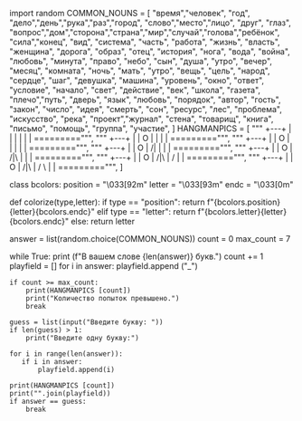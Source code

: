 import random
COMMON_NOUNS = [
    "время","человек", "год", "дело","день","рука","раз","город", "слово","место","лицо",
    "друг", "глаз", "вопрос","дом","сторона","страна","мир","случай","голова","ребёнок",
    "сила","конец", "вид", "система", "часть", "работа", "жизнь", "власть", "женщина",
    "дорога", "образ", "отец", "история", "нога", "вода", "война", "любовь", "минута",
    "право", "небо", "сын", "душа", "утро", "вечер", "месяц", "комната", "ночь", "мать",
    "утро", "вещь", "цель", "народ", "сердце", "шаг", "девушка", "машина", "уровень",
    "окно", "ответ", "условие", "начало", "свет", "действие", "век", "школа", "газета",
    "плечо","путь", "дверь", "язык", "любовь", "порядок", "автор", "гость", "закон", "число",
    "идея", "смерть", "сон", "ресурс", "лес", "проблема", "искусство", "река",
    "проект","журнал", "стена", "товарищ", "книга", "письмо", "помощь", "группа", "участие",
]
HANGMANPICS = [
    """
  +---+
  |   |
      |
      |
      |
      |
=========""",
    """
  +---+
  |   |
  O   |
      |
      |
      |
=========""",
    """
  +---+
  |   |
  O   |
  |   |
      |
      |
=========""",
    """
  +---+
  |   |
  O   |
 /|   |
      |
      |
=========""",
    """
  +---+
  |   |
  O   |
 /|\\  |
      |
      |
=========""",
    """
  +---+
  |   |
  O   |
 /|\\  |
 /    |
      |
=========""",
    """
  +---+
  |   |
  O   |
 /|\\  |
 / \\  |
      |
=========""",
]

class bcolors:
    position = "\033[92m"
    letter = "\033[93m"
    endc = "\033[0m" 

def colorize(type,letter):
    if type == "position":
        return f"{bcolors.position}{letter}{bcolors.endc}"
    elif type == "letter":
        return f"{bcolors.letter}{letter}{bcolors.endc}"
    else:
        return letter

answer = list(random.choice(COMMON_NOUNS))
count = 0
max_count = 7

while True:
    print (f"В вашем слове {len(answer)} букв.")
    count += 1
    playfield = []
    for i in answer:
        playfield.append ("_")

    if count >= max_count:
        print(HANGMANPICS [count])
        print("Количество попыток превышено.")
        break

    guess = list(input("Введите букву: "))
    if len(guess) > 1:
        print("Введите одну букву:")

    for i in range(len(answer)):
       if i in answer:
           playfield.append(i)

    print(HANGMANPICS [count])
    print("".join(playfield))
    if answer == guess:
        break
    


